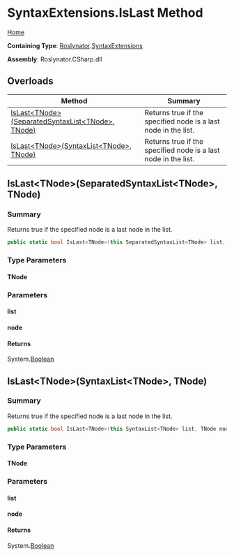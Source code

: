 # SyntaxExtensions\.IsLast Method

[Home](../../../README.md)

**Containing Type**: [Roslynator](../../README.md)\.[SyntaxExtensions](../README.md)

**Assembly**: Roslynator\.CSharp\.dll

## Overloads

| Method | Summary |
| ------ | ------- |
| [IsLast\<TNode>(SeparatedSyntaxList\<TNode>, TNode)](#Roslynator_SyntaxExtensions_IsLast__1_Microsoft_CodeAnalysis_SeparatedSyntaxList___0____0_) | Returns true if the specified node is a last node in the list\. |
| [IsLast\<TNode>(SyntaxList\<TNode>, TNode)](#Roslynator_SyntaxExtensions_IsLast__1_Microsoft_CodeAnalysis_SyntaxList___0____0_) | Returns true if the specified node is a last node in the list\. |

## IsLast\<TNode>\(SeparatedSyntaxList\<TNode>, TNode\)<a name="Roslynator_SyntaxExtensions_IsLast__1_Microsoft_CodeAnalysis_SeparatedSyntaxList___0____0_"></a>

### Summary

Returns true if the specified node is a last node in the list\.

```csharp
public static bool IsLast<TNode>(this SeparatedSyntaxList<TNode> list, TNode node) where TNode : Microsoft.CodeAnalysis.SyntaxNode
```

### Type Parameters

#### TNode





### Parameters

#### list





#### node





#### Returns

System\.[Boolean](https://docs.microsoft.com/en-us/dotnet/api/system.boolean)

## IsLast\<TNode>\(SyntaxList\<TNode>, TNode\)<a name="Roslynator_SyntaxExtensions_IsLast__1_Microsoft_CodeAnalysis_SyntaxList___0____0_"></a>

### Summary

Returns true if the specified node is a last node in the list\.

```csharp
public static bool IsLast<TNode>(this SyntaxList<TNode> list, TNode node) where TNode : Microsoft.CodeAnalysis.SyntaxNode
```

### Type Parameters

#### TNode





### Parameters

#### list





#### node





#### Returns

System\.[Boolean](https://docs.microsoft.com/en-us/dotnet/api/system.boolean)

